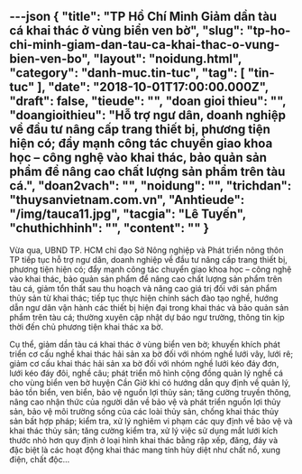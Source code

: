---json
{
    "title": "TP  Hồ Chí Minh  Giảm dần tàu cá khai thác ở vùng biển ven bờ",
    "slug": "tp-ho-chi-minh-giam-dan-tau-ca-khai-thac-o-vung-bien-ven-bo",
    "layout": "noidung.html",
    "category": "danh-muc.tin-tuc",
    "tag": [
        "tin-tuc"
    ],
    "date": "2018-10-01T17:00:00.000Z",
    "draft": false,
    "tieude": "",
    "doan gioi thieu": "",
    "doangioithieu": "Hỗ trợ ngư dân, doanh nghiệp về đầu tư nâng cấp trang thiết bị, phương tiện hiện có; đẩy mạnh công tác chuyển giao khoa học – công nghệ vào khai thác, bảo quản sản phẩm để nâng cao chất lượng sản phẩm trên tàu cá.",
    "doan2vach": "",
    "noidung": "",
    "trichdan": "thuysanvietnam.com.vn",
    "Anhtieude": "/img/tauca11.jpg",
    "tacgia": "Lê Tuyến",
    "chuthichhinh": "",
    "__content__": ""
}
---
<p>Vừa qua, UBND TP. HCM chỉ đạo Sở N&ocirc;ng nghiệp v&agrave; Ph&aacute;t triển n&ocirc;ng th&ocirc;n TP tiếp tục hỗ trợ ngư d&acirc;n, doanh nghiệp về đầu tư n&acirc;ng cấp trang thiết bị, phương tiện hiện c&oacute;; đẩy mạnh c&ocirc;ng t&aacute;c chuyển giao khoa học &ndash; c&ocirc;ng nghệ v&agrave;o khai th&aacute;c, bảo quản sản phẩm để n&acirc;ng cao chất lượng sản phẩm tr&ecirc;n t&agrave;u c&aacute;, giảm tổn thất sau thu hoạch v&agrave; n&acirc;ng cao gi&aacute; trị đối với sản phẩm thủy sản từ khai th&aacute;c; tiếp tục thực hiện ch&iacute;nh s&aacute;ch đ&agrave;o tạo nghề, hướng dẫn ngư d&acirc;n vận h&agrave;nh c&aacute;c thiết bị hiện đại trong khai th&aacute;c v&agrave; bảo quản sản phẩm tr&ecirc;n t&agrave;u c&aacute;; thường xuy&ecirc;n cập nhật dự b&aacute;o ngư trường, th&ocirc;ng tin kịp thời đến chủ phương tiện khai th&aacute;c xa bờ.</p>

<p>Cụ thể, giảm dần t&agrave;u c&aacute; khai th&aacute;c ở v&ugrave;ng biển ven bờ; khuyến kh&iacute;ch ph&aacute;t triển cơ cấu nghề khai th&aacute;c hải sản xa bờ đối với nh&oacute;m nghề lưới v&acirc;y, lưới r&ecirc;; giảm cơ cấu khai th&aacute;c hải sản xa bờ đối với nh&oacute;m nghề lưới k&eacute;o đ&aacute;y đơn, lưới k&eacute;o đ&aacute;y đ&ocirc;i, nghề c&acirc;u; ph&aacute;t triển m&ocirc; h&igrave;nh cộng đồng quản l&yacute; nghề c&aacute; cho v&ugrave;ng biển ven bờ huyện Cần Giờ khi c&oacute; hướng dẫn quy định về quản l&yacute;, bảo tồn biển, ven biển, bảo vệ nguồn lợi thủy sản; tăng cường truyền th&ocirc;ng, n&acirc;ng cao nhận thức của người d&acirc;n về bảo vệ v&agrave; ph&aacute;t triển nguồn lợi thủy sản, bảo vệ m&ocirc;i trường sống của c&aacute;c lo&agrave;i thủy sản, chống khai th&aacute;c thủy sản bất hợp ph&aacute;p; kiểm tra, xử l&yacute; nghi&ecirc;m vi phạm c&aacute;c quy định về bảo vệ v&agrave; khai th&aacute;c thủy sản; tăng cường kiểm tra, xử l&yacute; việc sử dụng mắt lưới k&iacute;ch thước nhỏ hơn quy định ở loại h&igrave;nh khai th&aacute;c bằng rập xếp, đăng, đ&aacute;y v&agrave; đặc biệt l&agrave; c&aacute;c hoạt động khai th&aacute;c mang t&iacute;nh hủy diệt như chất nổ, xung điện, chất độc&hellip;</p>
